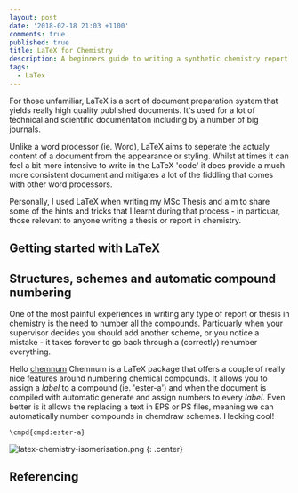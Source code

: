 ```yaml
---
layout: post
date: '2018-02-18 21:03 +1100'
comments: true
published: true
title: LaTeX for Chemistry
description: A beginners guide to writing a synthetic chemistry report or thesis in LaTeX.
tags:
  - LaTex
---
```

For those unfamiliar, LaTeX is a sort of document preparation system that yields really high quality published documents. It's used for a lot of technical and scientific documentation including by a number of big journals. 

Unlike a word processor (ie. Word), LaTeX aims to seperate the actualy content of a document from the appearance or styling. Whilst at times it can feel a bit more intensive to write in the LaTeX 
'code' it does provide a much more consistent document and mitigates a lot of the fiddling that comes with other word processors. 

Personally, I used LaTeX when writing my MSc Thesis and aim to share some of the hints and tricks that I learnt during that process - in particuar, those relevant to anyone writing a thesis or report in chemistry.

## Getting started with LaTeX


## Structures, schemes and automatic compound numbering
One of the most painful experiences in writing any type of report or thesis in chemistry is the need to number all the compounds. Particuarly when your supervisor decides you should add another scheme, or you notice a mistake - it takes forever to go back through a (correctly) renumber everything. 

Hello [chemnum](https://ctan.org/pkg/chemnum?lang=en) Chemnum is a LaTeX package that offers a couple of really nice features around numbering chemical compounds. It allows you to assign a *label* to a compound (ie. 'ester-a') and when the document is compiled with automatic generate and assign numbers to every *label*. Even better is it allows the replacing a text in EPS or PS files, meaning we can automatically number compounds in chemdraw schemes. Hecking cool!

```TeX
\cmpd{cmpd:ester-a}

```




![latex-chemistry-isomerisation.png]({{site.baseurl}}/assets/latex-chemistry-isomerisation.png)
{: .center}


## Referencing
